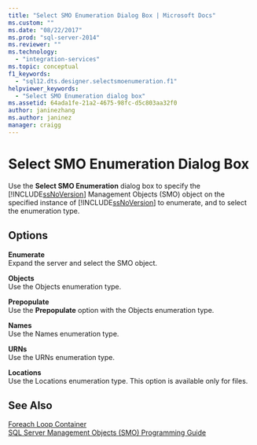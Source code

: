 ```yaml
---
title: "Select SMO Enumeration Dialog Box | Microsoft Docs"
ms.custom: ""
ms.date: "08/22/2017"
ms.prod: "sql-server-2014"
ms.reviewer: ""
ms.technology: 
  - "integration-services"
ms.topic: conceptual
f1_keywords: 
  - "sql12.dts.designer.selectsmoenumeration.f1"
helpviewer_keywords: 
  - "Select SMO Enumeration dialog box"
ms.assetid: 64ada1fe-21a2-4675-98fc-d5c803aa32f0
author: janinezhang
ms.author: janinez
manager: craigg
---
```

# Select SMO Enumeration Dialog Box
  Use the **Select SMO Enumeration** dialog box to specify the [!INCLUDE[ssNoVersion](../includes/ssnoversion-md.md)] Management Objects (SMO) object on the specified instance of [!INCLUDE[ssNoVersion](../includes/ssnoversion-md.md)] to enumerate, and to select the enumeration type.  
  
## Options  
 **Enumerate**  
 Expand the server and select the SMO object.  
  
 **Objects**  
 Use the Objects enumeration type.  
  
 **Prepopulate**  
 Use the **Prepopulate** option with the Objects enumeration type.  
  
 **Names**  
 Use the Names enumeration type.  
  
 **URNs**  
 Use the URNs enumeration type.  
  
 **Locations**  
 Use the Locations enumeration type. This option is available only for files.  
  
## See Also  
 [Foreach Loop Container](control-flow/foreach-loop-container.md)   
 [SQL Server Management Objects &#40;SMO&#41; Programming Guide](../relational-databases/server-management-objects-smo/sql-server-management-objects-smo-programming-guide.md)  
  
  
